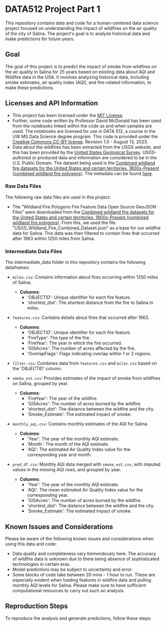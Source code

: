 # DATA512 Project Part 1

This repository contains data and code for a human-centered data science project focused on understanding the impact of wildfires on the air quality of the city of Salina. The project's goal is to analyze historical data and make predictions for future years.

## Goal

The goal of this project is to predict the impact of smoke from wildfires on the air quality in Salina for 25 years based on existing data about AQI and Wildfire data in the USA. It involves analyzing historical data, including smoke estimates, air quality index (AQI), and fire-related information, to make these predictions.

## Licenses and API Information

- This project has been licensed under the [MIT License](https://github.com/avivamunshi/salina_wildfire_analysis/blob/main/LICENSE).     
- Further, some code written by Professor David McDonald has been used from the notebooks linked within the code as and when samples are used. The notebooks are licensed for use in DATA 512, a course in the UW MS Data Science degree program. This code is provided under the [Creative Commons CC-BY license](https://creativecommons.org/licenses/by/4.0/). Revision 1.0 - August 13, 2023.   
- Data about the wildfires has been extracted from the USGS website, and this has been provided by the [United States Geological Survey](https://www.usgs.gov/). USGS-authored or produced data and information are considered to be in the U.S. Public Domain. The dataset being used is the [Combined wildland fire datasets for the United States and certain territories, 1800s-Present (combined wildland fire polygons)](https://www.sciencebase.gov/catalog/item/61aa537dd34eb622f699df81). The metadata can be found [here](https://www.sciencebase.gov/catalog/file/get/61aa537dd34eb622f699df81?f=__disk__d0%2F63%2F53%2Fd063532049be8e1bc83d1d3047b4df1a5cb56f15&transform=1&allowOpen=true).  


### Raw Data Files

The following raw data files are used in this project:
- The “Wildland Fire Polygons Fire Feature Data Open Source GeoJSON Files” were downloaded from the [Combined wildland fire datasets for the United States and certain territories, 1800s-Present (combined wildland fire polygons)](https://www.sciencebase.gov/catalog/item/61aa537dd34eb622f699df81). From this, we used the file "USGS_Wildland_Fire_Combined_Dataset.json" as a base for our wildfire data for Salina. This data was then filtered to contain fires that occurred after 1963 within 1250 miles from Salina.  
  
### Intermediate Data Files

The intermediate_data folder in this repository contains the following dataframes:  

- `miles.csv`: Contains information about fires occurring within 1250 miles of Salina. 
  - **Columns**:
    - 'OBJECTID': Unique identifier for each fire feature.
    - 'shortest_dist': The shortest distance from the fire to Salina in miles.

- `features.csv`: Contains details about fires that occurred after 1963. 
  - **Columns**:
    - 'OBJECTID': Unique identifier for each fire feature.
    - 'FireType': The type of the fire.
    - 'FireYear': The year in which the fire occurred.
    - 'GISAcres': The number of acres affected by the fire.
    - 'OverlapFlags': Flags indicating overlap within 1 or 2 regions.
      
- `filter.csv`: Combines data from `features.csv` and `miles.csv` based on the 'OBJECTID' column.

- `smoke_est.csv`: Provides estimates of the impact of smoke from wildfires on Salina, grouped by year. 
  - **Columns**:
    - 'FireYear': The year of the wildfire.
    - 'GISAcres': The number of acres burned by the wildfire.
    - 'shortest_dist': The distance between the wildfire and the city.
    - 'Smoke_Estimate': The estimated impact of smoke.

- `monthly_aqi.csv`: Contains monthly estimates of the AQI for Salina. 
  - **Columns**:
    - 'Year': The year of the monthly AQI estimate.
    - 'Month': The month of the AQI estimate.
    - 'AQI': The estimated Air Quality Index value for the corresponding year and month.

- `pred_df.csv`: Monthly AQI data merged with `smoke_est.csv`, with imputed values in the missing AQI rows, and grouped by year.
  - **Columns**:
    - 'Year': The year of the monthly AQI estimate.
    - 'AQI': The mean estimated Air Quality Index value for the corresponding year.
    - 'GISAcres': The number of acres burned by the wildfire.
    - 'shortest_dist': The distance between the wildfire and the city.
    - 'Smoke_Estimate': The estimated impact of smoke.

## Known Issues and Considerations

Please be aware of the following known issues and considerations when using this data and code:

- Data quality and completeness vary tremendously here. The accuracy of wildfire data is unknown due to there being absence of sophisticated technologies in certain eras.
- Model predictions may be subject to uncertainty and error.  
- Some blocks of code take between 20 mins - 1 hour to run. These are especially evident when loading features in wildfire data and pulling monthly AQI levels for Salina. Please make sure to have sufficient computational resources to carry out such an analysis.  

## Reproduction Steps

To reproduce the analysis and generate predictions, follow these steps:

